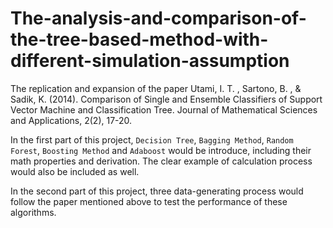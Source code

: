 # The-analysis-and-comparison-of-the-tree-based-method-with-different-simulation-assumption
The replication and expansion of the paper Utami, I. T. , Sartono, B. , &amp; Sadik, K. (2014). Comparison of Single and Ensemble  Classifiers of Support Vector Machine and Classification Tree. Journal of Mathematical  Sciences and Applications, 2(2), 17-20.

In the first part of this project, `Decision Tree`, `Bagging Method`, `Random Forest`, `Boosting Method` and `Adaboost` would be introduce, including their math properties and derivation. The clear example of calculation process would also be included as well.

In the second part of this project, three data-generating process would follow the paper mentioned above to test the performance of these algorithms.
